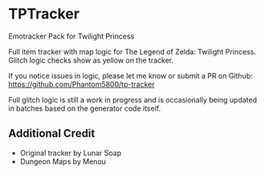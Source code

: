 # TPTracker
Emotracker Pack for Twilight Princess

Full item tracker with map logic for The Legend of Zelda: Twilight Princess. Glitch logic checks show as yellow on the tracker.

If you notice issues in logic, please let me know or submit a PR on Github: https://github.com/Phantom5800/tp-tracker

Full glitch logic is still a work in progress and is occasionally being updated in batches based on the generator code itself.

## Additional Credit
* Original tracker by Lunar Soap
* Dungeon Maps by Menou
